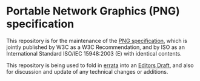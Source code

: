 # Portable Network Graphics (PNG) specification

This repository is for the maintenance of the [PNG specification](https://www.w3.org/TR/PNG/),
which is jointly published by W3C as a W3C Recommendation,
and by ISO as an International Standard ISO/IEC 15948:2003 (E)
with identical contents.

This repository is being used to fold in [errata](https://www.w3.org/2003/11/REC-PNG-20031110-errata)
into an [Editors Draft](https://w3c.github.io/PNG-spec/),
and also for discussion and update of any technical changes or additions.

